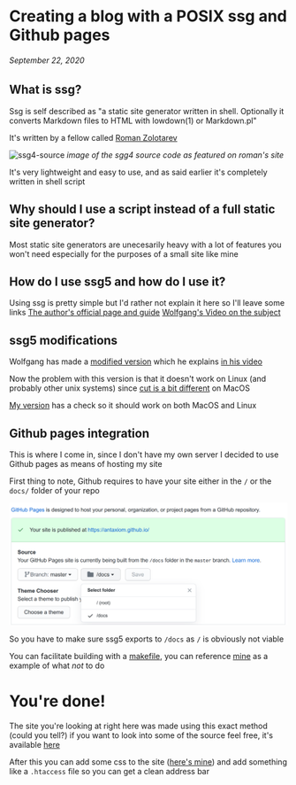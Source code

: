 ﻿# Creating a blog with a POSIX ssg and Github pages

###### September 22, 2020



## What is ssg?

Ssg is self described as "a static site generator written in shell. Optionally it converts Markdown files to HTML with lowdown(1) or Markdown.pl"

It's written by a fellow called [Roman Zolotarev](https://www.romanzolotarev.com/)

![ssg4-source](https://www.romanzolotarev.com/ssg4.png)
*image of the sgg4 source code as featured on roman's site*

It's very lightweight and easy to use, and as said earlier it's completely written in shell script

## Why should I use a script instead of a full static site generator?

Most static site generators are unecesarily heavy with a lot of features you won't need especially for the purposes of a small site like mine

## How do I use ssg5 and how do I use it?

Using ssg is pretty simple but I'd rather not explain it here so I'll leave some links
[The author's official page and guide](https://www.romanzolotarev.com/ssg.html)
[Wolfgang's Video on the subject](https://www.youtube.com/watch?v=N_ttw2Dihn8)

## ssg5 modifications

Wolfgang has made a [modified version](https://notthebe.ee/src/ssg5) which he explains [in his video](https://www.youtube.com/watch?v=N_ttw2Dihn8)

Now the problem with this version is that it doesn't work on Linux (and probably other unix systems) since [cut is a bit different](https://stackoverflow.com/questions/43171648/sed-gives-sed-cant-read-no-such-file-or-directory) on MacOS

[My version](https://raw.githubusercontent.com/antaxiom/antaxiom.github.io/master/bin/ssg5) has a check so it should work on both MacOS and Linux

## Github pages integration

This is where I come in, 
since I don't have my own server I decided to use Github pages as means of hosting my site

First thing to note, Github requires to have your site either in the `/` or the `docs/` folder of your repo

![github-pages-picker](images/github-pages-picker.png)

So you have to make sure ssg5 exports to `/docs` as `/` is obviously not viable

You can facilitate building with a [makefile](https://makefiletutorial.com/), you can reference [mine](https://github.com/antaxiom/antaxiom.github.io/blob/master/makefile) as a example of what *not* to do

# You're done!

The site you're looking at right here was made using this exact method (could you tell?) if you want to look into some of the source feel free, it's available [here](https://github.com/antaxiom/antaxiom.github.io)

After this you can add some css to the site ([here's mine](https://github.com/antaxiom/antaxiom.github.io/blob/master/src/style.css)) and add something like a `.htaccess` file so you can get a clean address bar 
